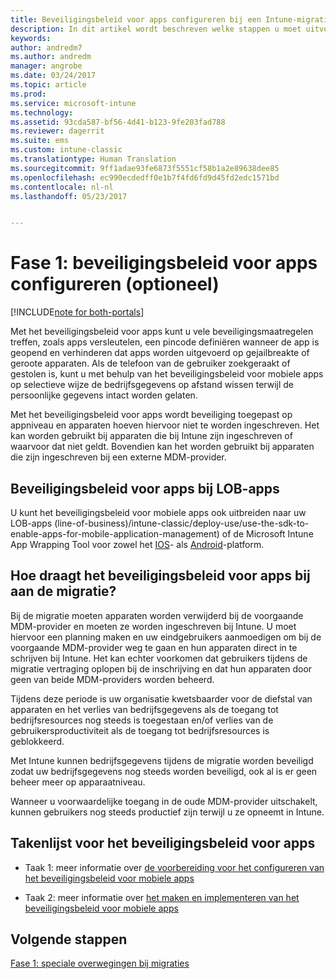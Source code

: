 ```yaml
---
title: Beveiligingsbeleid voor apps configureren bij een Intune-migratie | Microsoft Docs
description: In dit artikel wordt beschreven welke stappen u moet uitvoeren om het beveiligingsbeleid voor apps te configureren bij een Intune-migratie.
keywords: 
author: andredm7
ms.author: andredm
manager: angrobe
ms.date: 03/24/2017
ms.topic: article
ms.prod: 
ms.service: microsoft-intune
ms.technology: 
ms.assetid: 93cda587-bf56-4d41-b123-9fe203fad788
ms.reviewer: dagerrit
ms.suite: ems
ms.custom: intune-classic
ms.translationtype: Human Translation
ms.sourcegitcommit: 9ff1adae93fe6873f5551cf58b1a2e89638dee85
ms.openlocfilehash: ec990ecdedff0e1b7f4fd6fd9d45fd2edc1571bd
ms.contentlocale: nl-nl
ms.lasthandoff: 05/23/2017


---
```


# <a name="phase-1-configure-app-protection-policies-optional"></a>Fase 1: beveiligingsbeleid voor apps configureren (optioneel)

[!INCLUDE[note for both-portals](../includes/note-for-both-portals.md)]

Met het beveiligingsbeleid voor apps kunt u vele beveiligingsmaatregelen treffen, zoals apps versleutelen, een pincode definiëren wanneer de app is geopend en verhinderen dat apps worden uitgevoerd op gejailbreakte of geroote apparaten. Als de telefoon van de gebruiker zoekgeraakt of gestolen is, kunt u met behulp van het beveiligingsbeleid voor mobiele apps op selectieve wijze de bedrijfsgegevens op afstand wissen terwijl de persoonlijke gegevens intact worden gelaten.

Met het beveiligingsbeleid voor apps wordt beveiliging toegepast op appniveau en apparaten hoeven hiervoor niet te worden ingeschreven. Het kan worden gebruikt bij apparaten die bij Intune zijn ingeschreven of waarvoor dat niet geldt. Bovendien kan het worden gebruikt bij apparaten die zijn ingeschreven bij een externe MDM-provider.

## <a name="app-protection-policies-with-lob-apps"></a>Beveiligingsbeleid voor apps bij LOB-apps

U kunt het beveiligingsbeleid voor mobiele apps ook uitbreiden naar uw LOB-apps (line-of-business)/intune-classic/deploy-use/use-the-sdk-to-enable-apps-for-mobile-application-management) of de Microsoft Intune App Wrapping Tool voor zowel het [IOS](https://www.microsoft.com/download/details.aspx?id=45218&751be11f-ede8-5a0c-058c-2ee190a24fa6=True)- als [Android](https://www.microsoft.com/download/details.aspx?id=47267)-platform.

## <a name="how-do-app-protection-policies-help-during-migration"></a>Hoe draagt het beveiligingsbeleid voor apps bij aan de migratie?

Bij de migratie moeten apparaten worden verwijderd bij de voorgaande MDM-provider en moeten ze worden ingeschreven bij Intune. U moet hiervoor een planning maken en uw eindgebruikers aanmoedigen om bij de voorgaande MDM-provider weg te gaan en hun apparaten direct in te schrijven bij Intune. Het kan echter voorkomen dat gebruikers tijdens de migratie vertraging oplopen bij de inschrijving en dat hun apparaten door geen van beide MDM-providers worden beheerd.

Tijdens deze periode is uw organisatie kwetsbaarder voor de diefstal van apparaten en het verlies van bedrijfsgegevens als de toegang tot bedrijfsresources nog steeds is toegestaan en/of verlies van de gebruikersproductiviteit als de toegang tot bedrijfsresources is geblokkeerd.

Met Intune kunnen bedrijfsgegevens tijdens de migratie worden beveiligd zodat uw bedrijfsgegevens nog steeds worden beveiligd, ook al is er geen beheer meer op apparaatniveau.

Wanneer u voorwaardelijke toegang in de oude MDM-provider uitschakelt, kunnen gebruikers nog steeds productief zijn terwijl u ze opneemt in Intune.

## <a name="task-list-for-app-protection-policies"></a>Takenlijst voor het beveiligingsbeleid voor apps

-   Taak 1: meer informatie over [de voorbereiding voor het configureren van het beveiligingsbeleid voor mobiele apps](/intune-classic/deploy-use/get-ready-to-configure-mobile-app-management-policies-with-microsoft-intune)

-   Taak 2: meer informatie over [het maken en implementeren van het beveiligingsbeleid voor mobiele apps](/intune-classic/deploy-use/create-and-deploy-mobile-app-management-policies-with-microsoft-intune)

## <a name="next-steps"></a>Volgende stappen 

[Fase 1: speciale overwegingen bij migraties](/intune-classic/plan-design/migration-phase1-special-migration-considerations)

